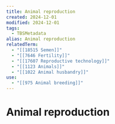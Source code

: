 ```yaml
---
title: Animal reproduction
created: 2024-12-01
modified: 2024-12-01
tags:
  - TBSMetadata
alias: Animal reproduction
relatedTerm:
  - "[[18515 Semen]]"
  - "[[7646 Fertility]]"
  - "[[17607 Reproductive technology]]"
  - "[[1123 Animals]]"
  - "[[1022 Animal husbandry]]"
use:
  - "[[975 Animal breeding]]"
---
```

# Animal reproduction

